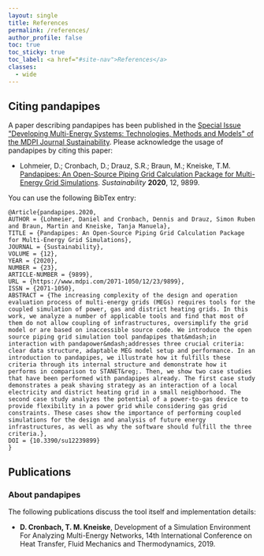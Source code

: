 ```yaml
---
layout: single
title: References
permalink: /references/
author_profile: false
toc: true
toc_sticky: true
toc_label: <a href="#site-nav">References</a>
classes:
  - wide
---
```


## Citing pandapipes <a name="citing"></a>

A paper describing pandapipes has been published in the 
[Special Issue "Developing Multi-Energy Systems: Technologies, Methods and Models" of the MDPI Journal Sustainability](https://www.mdpi.com/journal/sustainability/special_issues/Multi-Energy_Systems).
Please acknowledge the usage of pandapipes by citing this paper:

- Lohmeier, D.; Cronbach, D.; Drauz, S.R.; Braun, M.; Kneiske, T.M. 
[Pandapipes: An Open-Source Piping Grid Calculation Package for Multi-Energy Grid Simulations](https://doi.org/10.3390/su12239899). *Sustainability* **2020**, 12, 9899.

You can use the following BibTex entry:

```
@Article{pandapipes.2020,
AUTHOR = {Lohmeier, Daniel and Cronbach, Dennis and Drauz, Simon Ruben and Braun, Martin and Kneiske, Tanja Manuela},
TITLE = {Pandapipes: An Open-Source Piping Grid Calculation Package for Multi-Energy Grid Simulations},
JOURNAL = {Sustainability},
VOLUME = {12},
YEAR = {2020},
NUMBER = {23},
ARTICLE-NUMBER = {9899},
URL = {https://www.mdpi.com/2071-1050/12/23/9899},
ISSN = {2071-1050},
ABSTRACT = {The increasing complexity of the design and operation evaluation process of multi-energy grids (MEGs) requires tools for the coupled simulation of power, gas and district heating grids. In this work, we analyze a number of applicable tools and find that most of them do not allow coupling of infrastructures, oversimplify the grid model or are based on inaccessible source code. We introduce the open source piping grid simulation tool pandapipes that&mdash;in interaction with pandapower&mdash;addresses three crucial criteria: clear data structure, adaptable MEG model setup and performance. In an introduction to pandapipes, we illustrate how it fulfills these criteria through its internal structure and demonstrate how it performs in comparison to STANET&reg;. Then, we show two case studies that have been performed with pandapipes already. The first case study demonstrates a peak shaving strategy as an interaction of a local electricity and district heating grid in a small neighborhood. The second case study analyzes the potential of a power-to-gas device to provide flexibility in a power grid while considering gas grid constraints. These cases show the importance of performing coupled simulations for the design and analysis of future energy infrastructures, as well as why the software should fulfill the three criteria.},
DOI = {10.3390/su12239899}
}
```


## Publications

### About pandapipes

The following publications discuss the tool itself and implementation details:

- **D. Cronbach, T. M. Kneiske**, Development of a Simulation Environment For Analyzing Multi-Energy Networks, 14th International Conference on Heat Transfer, Fluid Mechanics and Thermodynamics, 2019.







